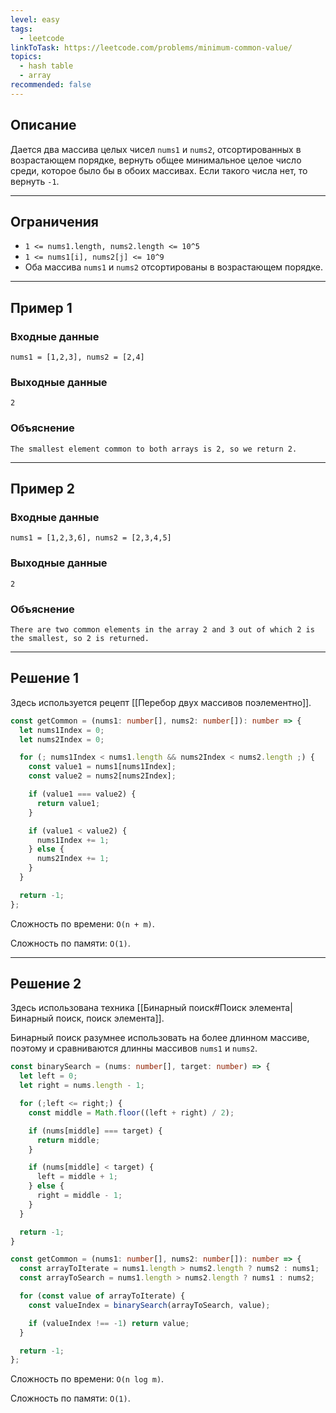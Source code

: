 ```yaml
---
level: easy
tags:
  - leetcode
linkToTask: https://leetcode.com/problems/minimum-common-value/
topics:
  - hash table
  - array
recommended: false
---
```

## Описание

Дается два массива целых чисел `nums1` и `nums2`, отсортированных в возрастающем порядке, вернуть общее минимальное целое число среди, которое было бы в обоих массивах. Если такого числа нет, то вернуть `-1`.

---
## Ограничения

- `1 <= nums1.length, nums2.length <= 10^5`
- `1 <= nums1[i], nums2[j] <= 10^9`
- Оба массива `nums1` и `nums2` отсортированы в возрастающем порядке.

---
## Пример 1

### Входные данные

```
nums1 = [1,2,3], nums2 = [2,4]
```
### Выходные данные

```
2
```
### Объяснение

```
The smallest element common to both arrays is 2, so we return 2.
```

---
## Пример 2

### Входные данные

```
nums1 = [1,2,3,6], nums2 = [2,3,4,5]
```
### Выходные данные

```
2
```
### Объяснение

```
There are two common elements in the array 2 and 3 out of which 2 is the smallest, so 2 is returned.
```

---
## Решение 1

Здесь используется рецепт [[Перебор двух массивов поэлементно]].

```typescript
const getCommon = (nums1: number[], nums2: number[]): number => {
  let nums1Index = 0;
  let nums2Index = 0;

  for (; nums1Index < nums1.length && nums2Index < nums2.length ;) {
    const value1 = nums1[nums1Index];
    const value2 = nums2[nums2Index];

    if (value1 === value2) {
      return value1;
    }

    if (value1 < value2) {
      nums1Index += 1;
    } else {
      nums2Index += 1;
    }
  }

  return -1;
};
```

Сложность по времени: `O(n + m)`.

  Сложность по памяти: `O(1)`.

---
## Решение 2

Здесь использована техника [[Бинарный поиск#Поиск элемента|Бинарный поиск, поиск элемента]].

Бинарный поиск разумнее использовать на более длинном массиве, поэтому и сравниваются длинны массивов `nums1` и `nums2`.

```typescript
const binarySearch = (nums: number[], target: number) => {
  let left = 0;
  let right = nums.length - 1;

  for (;left <= right;) {
    const middle = Math.floor((left + right) / 2);

    if (nums[middle] === target) {
      return middle;
    }

    if (nums[middle] < target) {
      left = middle + 1;
    } else {
      right = middle - 1;
    }
  }

  return -1;
}

const getCommon = (nums1: number[], nums2: number[]): number => {
  const arrayToIterate = nums1.length > nums2.length ? nums2 : nums1;
  const arrayToSearch = nums1.length > nums2.length ? nums1 : nums2;

  for (const value of arrayToIterate) {
    const valueIndex = binarySearch(arrayToSearch, value);

    if (valueIndex !== -1) return value;
  }

  return -1;
};
```

Сложность по времени: `O(n log m)`.

Сложность по памяти: `O(1)`.